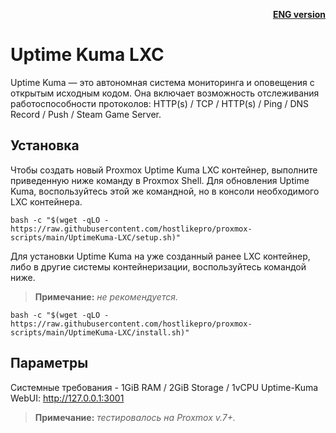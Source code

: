 <p align="right"><a href="https://github.com/hostlikepro/proxmox-scripts/blob/main/UptimeKuma-LXC/readme_eng.md"><b>ENG version</b></a></p>

# Uptime Kuma LXC
Uptime Kuma — это автономная система мониторинга и оповещения с открытым исходным кодом. Она включает возможность отслеживания работоспособности протоколов: HTTP(s) / TCP / HTTP(s) / Ping / DNS Record / Push / Steam Game Server.

## Установка
Чтобы создать новый Proxmox Uptime Kuma LXC контейнер, выполните приведенную ниже команду в Proxmox Shell.
Для обновления Uptime Kuma, воспользуйтесь этой же командной, но в консоли необходимого LXC контейнера.
```
bash -c "$(wget -qLO - https://raw.githubusercontent.com/hostlikepro/proxmox-scripts/main/UptimeKuma-LXC/setup.sh)"
```
Для установки Uptime Kuma на уже созданный ранее LXC контейнер, либо в другие системы контейнеризации, воспользуйтесь командой ниже.
> **Примечание:** _не рекомендуется._
```
bash -c "$(wget -qLO - https://raw.githubusercontent.com/hostlikepro/proxmox-scripts/main/UptimeKuma-LXC/install.sh)"
```

## Параметры
Системные требования - 1GiB RAM / 2GiB Storage / 1vCPU
Uptime-Kuma WebUI: http://127.0.0.1:3001
> **Примечание:** _тестировалось на Proxmox v.7+._


